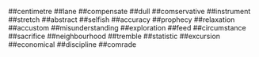 ##centimetre
##lane
##compensate
##dull
##comservative
##instrument
##stretch
##abstract
##selfish
##accuracy
##prophecy
##relaxation
##accustom
##misunderstanding
##exploration
##feed
##circumstance
##sacrifice
##neighbourhood
##tremble
##statistic
##excursion
##economical
##discipline
##comrade
